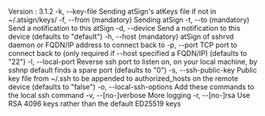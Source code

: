 Version : 3.1.2
-k, --key-file             Sending atSign's atKeys file if not in ~/.atsign/keys/
-f, --from (mandatory)     Sending atSign
-t, --to (mandatory)       Send a notification to this atSign
-d, --device               Send a notification to this device
                           (defaults to "default")
-h, --host (mandatory)     atSign of sshrvd daemon or FQDN/IP address to connect back to 
-p, --port                 TCP port to connect back to (only required if --host specified a FQDN/IP)
                           (defaults to "22")
-l, --local-port           Reverse ssh port to listen on, on your local machine, by sshnp default finds a spare port
                           (defaults to "0")
-s, --ssh-public-key       Public key file from ~/.ssh to be appended to authorized_hosts on the remote device
                           (defaults to "false")
-o, --local-ssh-options    Add these commands to the local ssh command
-v, --[no-]verbose         More logging
-r, --[no-]rsa             Use RSA 4096 keys rather than the default ED25519 keys